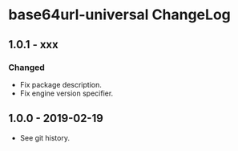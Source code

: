 # base64url-universal ChangeLog

## 1.0.1 - xxx

### Changed
- Fix package description.
- Fix engine version specifier.

## 1.0.0 - 2019-02-19

- See git history.
